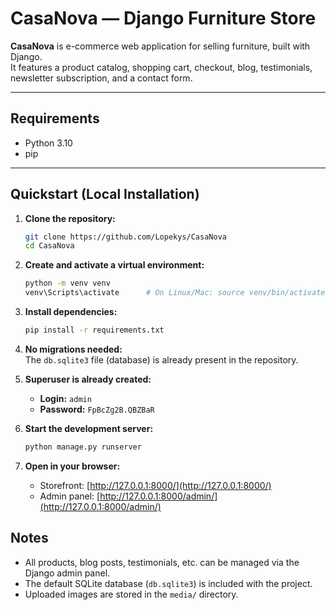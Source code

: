 # CasaNova — Django Furniture Store

**CasaNova** is e-commerce web application for selling furniture, built with Django.  
It features a product catalog, shopping cart, checkout, blog, testimonials, newsletter subscription, and a contact form.

---

## Requirements

- Python 3.10  
- pip

---

## Quickstart (Local Installation)

1. **Clone the repository:**
    ```bash
    git clone https://github.com/Lopekys/CasaNova
    cd CasaNova
    ```

2. **Create and activate a virtual environment:**
    ```bash
    python -m venv venv
    venv\Scripts\activate      # On Linux/Mac: source venv/bin/activate
    ```

3. **Install dependencies:**
    ```bash
    pip install -r requirements.txt
    ```

4. **No migrations needed:**  
   The `db.sqlite3` file (database) is already present in the repository.

5. **Superuser is already created:**  
   - **Login:** `admin`  
   - **Password:** `FpBcZg2B.QBZBaR`

6. **Start the development server:**
    ```bash
    python manage.py runserver
    ```

7. **Open in your browser:**  
   - Storefront: [http://127.0.0.1:8000/](http://127.0.0.1:8000/)
   - Admin panel: [http://127.0.0.1:8000/admin/](http://127.0.0.1:8000/admin/)

## Notes

- All products, blog posts, testimonials, etc. can be managed via the Django admin panel.
- The default SQLite database (`db.sqlite3`) is included with the project.
- Uploaded images are stored in the `media/` directory.
